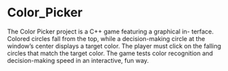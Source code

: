 # Color_Picker
The Color Picker project is a C++ game featuring a graphical in-
terface. Colored circles fall from the top, while a decision-making
circle at the window’s center displays a target color. The player
must click on the falling circles that match the target color. The
game tests color recognition and decision-making speed in an
interactive, fun way.
